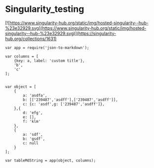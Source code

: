 # Singularity_testing
[![https://www.singularity-hub.org/static/img/hosted-singularity--hub-%23e32929.svg](https://www.singularity-hub.org/static/img/hosted-singularity--hub-%23e32929.svg)](https://singularity-hub.org/collections/1631)


```
var app = require('json-to-markdown');

var columns = [
    {key: a, label: 'custom title'},
    'b',
    'c'
];


var object = [
    {
        a: 'asdfa',
        b: [['239487','asdff'],['239487','asdff']],
        c: {c: 'asdf',g: ['239487','asdff']},
    },{
        d: 'efg',
        e: [],
        f: 'klm'
    },
    {
        a: 'sdf',
        b: 'gsdf',
        c: null
    }
];

var tableMdString = app(object, columns);

```

